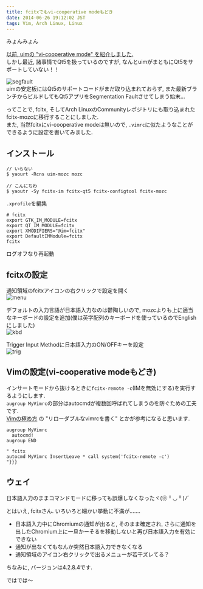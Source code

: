 ```yaml
---
title: fcitxでもvi-cooperative modeもどき
date: 2014-06-26 19:12:02 JST
tags: Vim, Arch Linux, Linux
---
```

みょんみょん

[以前, uimの "vi-cooperative mode" を紹介しました.](http://tosainu.wktk.so/view/366 "uim")  
しかし最近, 諸事情でQt5を扱っているのですが, なんとuimがまともにQt5をサポートしていない！！

![segfault](https://lh5.googleusercontent.com/-Zf3MgXhQSTo/U6vk_7te0gI/AAAAAAAADWA/aw6WR-3yWwY/s800/2014-06-22-215946_3840x1080_scrot.png "segfault")  
uimの安定板にはQt5のサポートコードがまだ取り込まれておらず, また最新ブランチからビルドしてもQt5アプリをSegmentation Faultさせてしまう始末...

ってことで, fcitx, そしてArch LinuxのCommunityレポジトリにも取り込まれたfcitx-mozcに移行することにしました.  
また, 当然fcitxにvi-cooperative modeは無いので, `.vimrc`に似たようなことができるように設定を書いてみました.

## インストール

    // いらない
    $ yaourt -Rcns uim-mozc mozc
    
    // こんにちわ
    $ yaoutr -Sy fcitx-im fcitx-qt5 fcitx-configtool fcitx-mozc

`.xprofile`を編集

```shell
# fcitx
export GTK_IM_MODULE=fcitx
export QT_IM_MODULE=fcitx
export XMODIFIERS="@im=fcitx"
export DefaultIMModule=fcitx
fcitx
```

ログオフなり再起動

## fcitxの設定

通知領域のfcitxアイコンの右クリックで設定を開く  
![menu](https://lh5.googleusercontent.com/-HV7goHkv-Mg/U6vxal0fppI/AAAAAAAADWc/_7Hcah7GLWs/s800/fcitxconf.png "menu")

デフォルトの入力言語が日本語入力なのは鬱陶しいので, mozcよりも上に適当なキーボードの設定を追加(僕は英字配列のキーボードを使っているのでEnglishにしました)  
![kbd](https://lh4.googleusercontent.com/-TMArZ6jM1Vc/U6vxaoxCk0I/AAAAAAAADWk/qQtleyE4qsc/s640/fcitxconfpanel1.png "kbd")

Trigger Input Methodに日本語入力のON/OFFキーを設定  
![trig](https://lh5.googleusercontent.com/-Vxxqd2v1cdg/U6vxapTrGhI/AAAAAAAADWg/tEnRnpeCXi0/s640/fcitxconfpanel2.png "trig")

## Vimの設定(vi-cooperative modeもどき)

インサートモードから抜けるときに`fcitx-remote -c`(IMを無効にする)を実行するようにします.  
`augroup MyVimrc`の部分はautocmdが複数回呼ばれてしまうのを防ぐための工夫です.  
[Vimの極め方](http://whileimautomaton.net/2008/08/vimworkshop3-kana-presentation "Vimの極め方") の "リローダブルなvimrcを書く" とかが参考になると思います.

```vim
augroup MyVimrc
  autocmd!
augroup END

" fcitx
autocmd MyVimrc InsertLeave * call system('fcitx-remote -c')
"}}}
```

## ウェイ

日本語入力のままコマンドモードに移っても誤爆しなくなったヾ(❀╹◡╹)ﾉﾞ

とはいえ, fcitxさん. いろいろと細かい挙動に不満が.......

* 日本語入力中にChromiumの通知が出ると, そのまま確定され, さらに通知を出したChromium上に一旦かーそるを移動しないと再び日本語入力を有効にできない
* 通知が出なくてもなんか突然日本語入力できなくなる
* 通知領域のアイコン右クリックで出るメニューが若干ズレてる？

ちなみに, バージョンは4.2.8.4です.

ではでは〜
